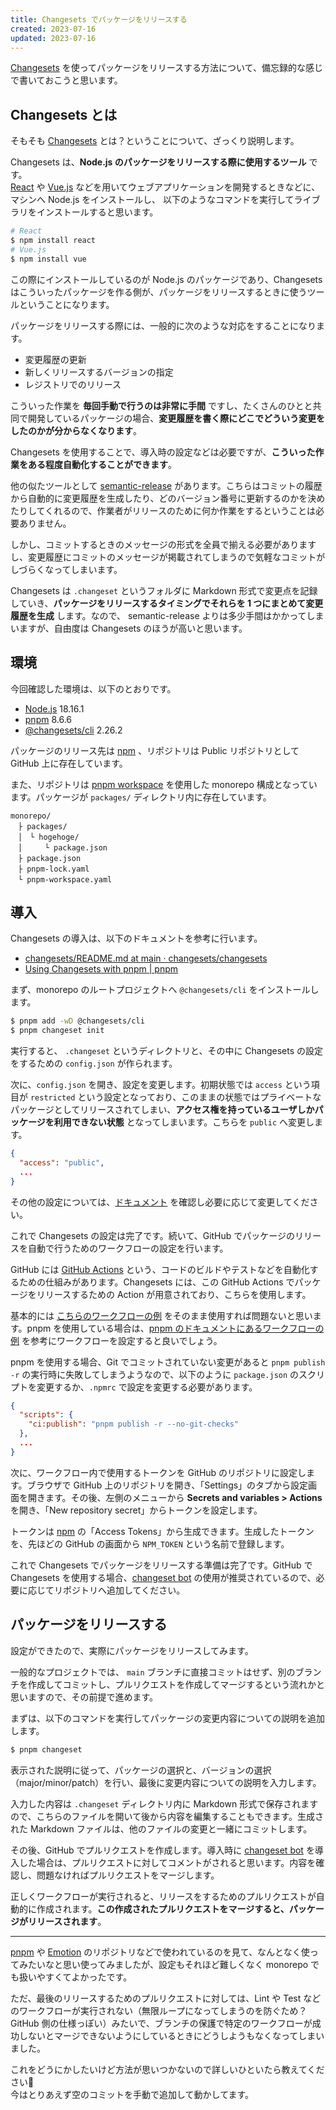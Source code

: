 ```yaml
---
title: Changesets でパッケージをリリースする
created: 2023-07-16
updated: 2023-07-16
---
```


[Changesets](https://github.com/changesets/changesets) を使ってパッケージをリリースする方法について、備忘録的な感じで書いておこうと思います。

## Changesets とは

そもそも [Changesets](https://github.com/changesets/changesets) とは？ということについて、ざっくり説明します。

Changesets は、**Node.js のパッケージをリリースする際に使用するツール** です。  
[React](https://ja.react.dev/) や [Vue.js](https://ja.vuejs.org/) などを用いてウェブアプリケーションを開発するときなどに、マシンへ Node.js をインストールし、 以下のようなコマンドを実行してライブラリをインストールすると思います。

```sh
# React
$ npm install react
# Vue.js
$ npm install vue
```

この際にインストールしているのが Node.js のパッケージであり、Changesets はこういったパッケージを作る側が、パッケージをリリースするときに使うツールということになります。

パッケージをリリースする際には、一般的に次のような対応をすることになります。

- 変更履歴の更新
- 新しくリリースするバージョンの指定
- レジストリでのリリース

こういった作業を **毎回手動で行うのは非常に手間** ですし、たくさんのひとと共同で開発しているパッケージの場合、**変更履歴を書く際にどこでどういう変更をしたのかが分からなくなります**。

Changesets を使用することで、導入時の設定などは必要ですが、**こういった作業をある程度自動化することができます**。

他の似たツールとして [semantic-release](https://semantic-release.gitbook.io/semantic-release/) があります。こちらはコミットの履歴から自動的に変更履歴を生成したり、どのバージョン番号に更新するのかを決めたりしてくれるので、作業者がリリースのために何か作業をするということは必要ありません。

しかし、コミットするときのメッセージの形式を全員で揃える必要がありますし、変更履歴にコミットのメッセージが掲載されてしまうので気軽なコミットがしづらくなってしまいます。

Changesets は `.changeset` というフォルダに Markdown 形式で変更点を記録していき、**パッケージをリリースするタイミングでそれらを 1 つにまとめて変更履歴を生成** します。なので、 semantic-release よりは多少手間はかかってしまいますが、自由度は Changesets のほうが高いと思います。

## 環境

今回確認した環境は、以下のとおりです。

- [Node.js](https://nodejs.org/ja) 18.16.1
- [pnpm](https://pnpm.io/ja/) 8.6.6
- [@changesets/cli](https://github.com/changesets/changesets) 2.26.2

パッケージのリリース先は [npm](https://www.npmjs.com/) 、リポジトリは Public リポジトリとして GitHub 上に存在しています。

また、リポジトリは [pnpm workspace](https://pnpm.io/ja/workspaces) を使用した monorepo 構成となっています。パッケージが `packages/` ディレクトリ内に存在しています。

```
monorepo/
　├ packages/
　│　└ hogehoge/
　│　　　└ package.json
　├ package.json
　├ pnpm-lock.yaml
　└ pnpm-workspace.yaml
```

## 導入

Changesets の導入は、以下のドキュメントを参考に行います。

- [changesets/README.md at main · changesets/changesets](https://github.com/changesets/changesets/blob/main/README.md)
- [Using Changesets with pnpm | pnpm](https://pnpm.io/using-changesets)

まず、monorepo のルートプロジェクトへ `@changesets/cli` をインストールします。

```sh
$ pnpm add -wD @changesets/cli
$ pnpm changeset init
```

実行すると、 `.changeset` というディレクトリと、その中に Changesets の設定をするための `config.json` が作られます。

次に、`config.json` を開き、設定を変更します。初期状態では `access` という項目が `restricted` という設定となっており、このままの状態ではプライベートなパッケージとしてリリースされてしまい、**アクセス権を持っているユーザしかパッケージを利用できない状態** となってしまいます。こちらを `public` へ変更します。

```json
{
  "access": "public",
  ...
}
```

その他の設定については、[ドキュメント](https://github.com/changesets/changesets/blob/main/docs/config-file-options.md#changelog-false-or-a-path) を確認し必要に応じて変更してください。

これで Changesets の設定は完了です。続いて、GitHub でパッケージのリリースを自動で行うためのワークフローの設定を行います。

GitHub には [GitHub Actions](https://github.co.jp/features/actions) という、コードのビルドやテストなどを自動化するための仕組みがあります。Changesets には、この GitHub Actions でパッケージをリリースするための Action が用意されており、こちらを使用します。

基本的には [こちらのワークフローの例](https://github.com/changesets/action#with-publishing) をそのまま使用すれば問題ないと思います。pnpm を使用している場合は、[pnpm のドキュメントにあるワークフローの例](https://pnpm.io/using-changesets#publishing) を参考にワークフローを設定すると良いでしょう。

pnpm を使用する場合、Git でコミットされていない変更があると `pnpm publish -r` の実行時に失敗してしまうようなので、以下のように `package.json` のスクリプトを変更するか、`.npmrc` で設定を変更する必要があります。

```json
{
  "scripts": {
    "ci:publish": "pnpm publish -r --no-git-checks"
  },
  ...
}
```

次に、ワークフロー内で使用するトークンを GitHub のリポジトリに設定します。ブラウザで GitHub 上のリポジトリを開き、「Settings」のタブから設定画面を開きます。その後、左側のメニューから **Secrets and variables > Actions** を開き、「New repository secret」からトークンを設定します。

トークンは [npm](https://www.npmjs.com/) の「Access Tokens」から生成できます。生成したトークンを、先ほどの GitHub の画面から `NPM_TOKEN` という名前で登録します。

これで Changesets でパッケージをリリースする準備は完了です。GitHub で Changesets を使用する場合、[changeset bot](https://github.com/apps/changeset-bot) の使用が推奨されているので、必要に応じてリポジトリへ追加してください。

## パッケージをリリースする

設定ができたので、実際にパッケージをリリースしてみます。

一般的なプロジェクトでは、 `main` ブランチに直接コミットはせず、別のブランチを作成してコミットし、プルリクエストを作成してマージするという流れかと思いますので、その前提で進めます。

まずは、以下のコマンドを実行してパッケージの変更内容についての説明を追加します。

```sh
$ pnpm changeset
```

表示された説明に従って、パッケージの選択と、バージョンの選択（major/minor/patch）を行い、最後に変更内容についての説明を入力します。

入力した内容は `.changeset` ディレクトリ内に Markdown 形式で保存されますので、こちらのファイルを開いて後から内容を編集することもできます。生成された Markdown ファイルは、他のファイルの変更と一緒にコミットします。

その後、GitHub でプルリクエストを作成します。導入時に [changeset bot](https://github.com/apps/changeset-bot) を導入した場合は、プルリクエストに対してコメントがされると思います。内容を確認し、問題なければプルリクエストをマージします。

正しくワークフローが実行されると、リリースをするためのプルリクエストが自動的に作成されます。**この作成されたプルリクエストをマージすると、パッケージがリリースされます**。

---

[pnpm](https://github.com/pnpm/pnpm) や [Emotion](https://github.com/emotion-js/emotion) のリポジトリなどで使われているのを見て、なんとなく使ってみたいなと思い使ってみましたが、設定もそれほど難しくなく monorepo でも扱いやすくてよかったです。

ただ、最後のリリースするためのプルリクエストに対しては、Lint や Test などのワークフローが実行されない（無限ループになってしまうのを防ぐため？GitHub 側の仕様っぽい）みたいで、ブランチの保護で特定のワークフローが成功しないとマージできないようにしているときにどうしようもなくなってしまいました。

これをどうにかしたいけど方法が思いつかないので詳しいひといたら教えてください🙏  
今はとりあえず空のコミットを手動で追加して動かしてます。
